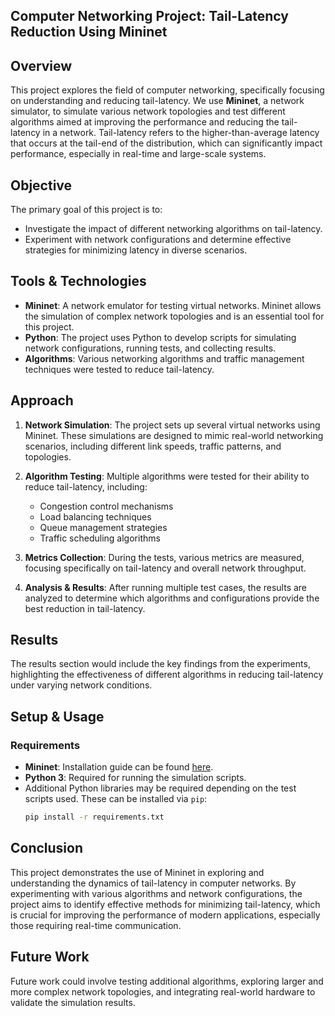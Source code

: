 ## Computer Networking Project: Tail-Latency Reduction Using Mininet

## Overview

This project explores the field of computer networking, specifically focusing on understanding and reducing tail-latency. We use **Mininet**, a network simulator, to simulate various network topologies and test different algorithms aimed at improving the performance and reducing the tail-latency in a network. Tail-latency refers to the higher-than-average latency that occurs at the tail-end of the distribution, which can significantly impact performance, especially in real-time and large-scale systems.

## Objective

The primary goal of this project is to:
- Investigate the impact of different networking algorithms on tail-latency.
- Experiment with network configurations and determine effective strategies for minimizing latency in diverse scenarios.

## Tools & Technologies

- **Mininet**: A network emulator for testing virtual networks. Mininet allows the simulation of complex network topologies and is an essential tool for this project.
- **Python**: The project uses Python to develop scripts for simulating network configurations, running tests, and collecting results.
- **Algorithms**: Various networking algorithms and traffic management techniques were tested to reduce tail-latency.

## Approach

1. **Network Simulation**: The project sets up several virtual networks using Mininet. These simulations are designed to mimic real-world networking scenarios, including different link speeds, traffic patterns, and topologies.
   
2. **Algorithm Testing**: Multiple algorithms were tested for their ability to reduce tail-latency, including:
   - Congestion control mechanisms
   - Load balancing techniques
   - Queue management strategies
   - Traffic scheduling algorithms

3. **Metrics Collection**: During the tests, various metrics are measured, focusing specifically on tail-latency and overall network throughput.

4. **Analysis & Results**: After running multiple test cases, the results are analyzed to determine which algorithms and configurations provide the best reduction in tail-latency.

## Results

The results section would include the key findings from the experiments, highlighting the effectiveness of different algorithms in reducing tail-latency under varying network conditions.

## Setup & Usage

### Requirements

- **Mininet**: Installation guide can be found [here](https://mininet.org/download/).
- **Python 3**: Required for running the simulation scripts.
- Additional Python libraries may be required depending on the test scripts used. These can be installed via `pip`:
  ```bash
  pip install -r requirements.txt
  ```

## Conclusion

This project demonstrates the use of Mininet in exploring and understanding the dynamics of tail-latency in computer networks. By experimenting with various algorithms and network configurations, the project aims to identify effective methods for minimizing tail-latency, which is crucial for improving the performance of modern applications, especially those requiring real-time communication.

## Future Work

Future work could involve testing additional algorithms, exploring larger and more complex network topologies, and integrating real-world hardware to validate the simulation results.

